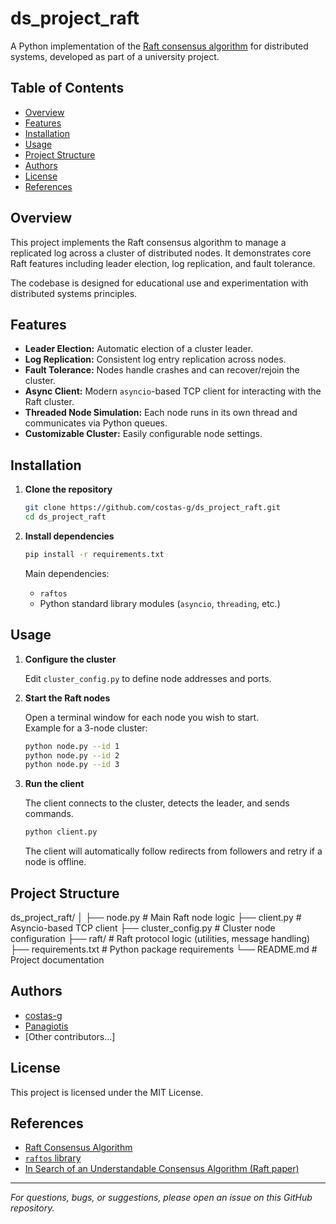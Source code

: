 # ds_project_raft

A Python implementation of the [Raft consensus algorithm](https://raft.github.io/) for distributed systems, developed as part of a university project.

## Table of Contents

- [Overview](#overview)
- [Features](#features)
- [Installation](#installation)
- [Usage](#usage)
- [Project Structure](#project-structure)
- [Authors](#authors)
- [License](#license)
- [References](#references)

## Overview

This project implements the Raft consensus algorithm to manage a replicated log across a cluster of distributed nodes. It demonstrates core Raft features including leader election, log replication, and fault tolerance.

The codebase is designed for educational use and experimentation with distributed systems principles.

## Features

- **Leader Election:** Automatic election of a cluster leader.
- **Log Replication:** Consistent log entry replication across nodes.
- **Fault Tolerance:** Nodes handle crashes and can recover/rejoin the cluster.
- **Async Client:** Modern `asyncio`-based TCP client for interacting with the Raft cluster.
- **Threaded Node Simulation:** Each node runs in its own thread and communicates via Python queues.
- **Customizable Cluster:** Easily configurable node settings.

## Installation

1. **Clone the repository**
    ```bash
    git clone https://github.com/costas-g/ds_project_raft.git
    cd ds_project_raft
    ```

2. **Install dependencies**
    ```bash
    pip install -r requirements.txt
    ```

    Main dependencies:  
    - `raftos`  
    - Python standard library modules (`asyncio`, `threading`, etc.)

## Usage

1. **Configure the cluster**

    Edit `cluster_config.py` to define node addresses and ports.

2. **Start the Raft nodes**

    Open a terminal window for each node you wish to start.  
    Example for a 3-node cluster:

    ```bash
    python node.py --id 1
    python node.py --id 2
    python node.py --id 3
    ```

3. **Run the client**

    The client connects to the cluster, detects the leader, and sends commands.

    ```bash
    python client.py
    ```

    The client will automatically follow redirects from followers and retry if a node is offline.

## Project Structure

ds_project_raft/
│
├── node.py # Main Raft node logic
├── client.py # Asyncio-based TCP client
├── cluster_config.py # Cluster node configuration
├── raft/ # Raft protocol logic (utilities, message handling)
├── requirements.txt # Python package requirements
└── README.md # Project documentation


## Authors

- [costas-g](https://github.com/costas-g)
- [Panagiotis](https://github.com/yourusername)  <!-- Replace with your actual GitHub username if desired -->
- [Other contributors...]

## License

This project is licensed under the MIT License.

## References

- [Raft Consensus Algorithm](https://raft.github.io/)
- [`raftos` library](https://github.com/zhebrak/raftos)
- [In Search of an Understandable Consensus Algorithm (Raft paper)](https://raft.github.io/raft.pdf)

---

*For questions, bugs, or suggestions, please open an issue on this GitHub repository.*

